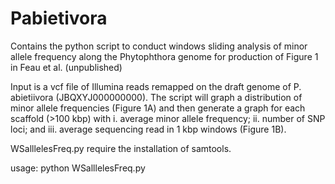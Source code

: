 # Pabietivora
Contains the python script to conduct windows sliding analysis of minor allele frequency along the Phytophthora genome for production of Figure 1 in Feau et al. (unpublished)

Input is a vcf file of Illumina reads remapped on the draft genome of P. abietiivora (JBQXYJ000000000). The script will graph a distribution of minor allele frequencies (Figure 1A) and then generate a graph for each scaffold (>100 kbp) with i. average minor allele frequency; ii. number of SNP loci; and iii. average sequencing read in 1 kbp windows (Figure 1B).

WSalllelesFreq.py require the installation of samtools.

usage: python WSalllelesFreq.py
